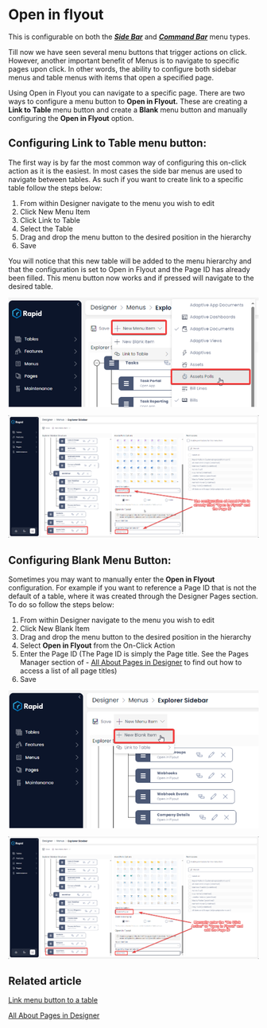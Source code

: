 # Open in flyout

This is configurable on both the ***[Side Bar](/docs/Rapid/3-User%20Manual/glossary/glossary.md#sidebar)*** and ***[Command Bar](/docs/Rapid/3-User%20Manual/glossary/glossary.md#command-bar)*** menu types.

Till now we have seen several menu buttons that trigger actions on click. However, another important benefit of Menus is to navigate to specific pages upon click. In other words, the ability to configure both sidebar menus and table menus with items that open a specified page.

Using Open in Flyout you can navigate to a specific page. There are two ways to configure a menu button to **Open in Flyout.** These are creating a **Link to Table** menu button and create a **Blank** menu button and manually configuring the **Open in Flyout** option.

## Configuring Link to Table menu button:

The first way is by far the most common way of configuring this on-click action as it is the easiest. In most cases the side bar menus are used to navigate between tables. As such if you want to create link to a specific table follow the steps below:

1. From within Designer navigate to the menu you wish to edit
2. Click New Menu Item
3. Click Link to Table
4. Select the Table
5. Drag and drop the menu button to the desired position in the hierarchy
6. Save

You will notice that this new table will be added to the menu hierarchy and that the configuration is set to Open in Flyout and the Page ID has already been filled. This menu button now works and if pressed will navigate to the desired table.

![Create menu item linked to table](<Create menu linked to table.png>)

![Observe the menu item is configured for the table selected](<Observe menu item configured for table.png>)

## Configuring Blank Menu Button:

Sometimes you may want to manually enter the **Open in Flyout** configuration. For example if you want to reference a Page ID that is not the default of a table, where it was created through the Designer Pages section. To do so follow the steps below:

1. From within Designer navigate to the menu you wish to edit
2. Click New Blank Item
3. Drag and drop the menu button to the desired position in the hierarchy
4. Select **Open in Flyout** from the On-Click Action
5. Enter the Page ID (The Page ID is simply the Page title. See the Pages Manager section of - [All About Pages in Designer](/docs/Rapid/4-Keyper%20Manual/2-Designer/2-Pages/1-all-about-pages-in-designer.md) to find out how to access a list of all page titles)
6. Save

![Create new blank menu item](<Create blank menu item.png>)

![Configure the new menu to be linked to the table](<Configure menu to link to table.png>)

## **Related article**

[Link menu button to a table](/docs/Rapid/4-Keyper%20Manual/2-Designer/3-Menus/3-menu-button-configuration/how-to-link-a-menu-to-a-table/how-to-link-a-menu-to-a-table.md "How to link a menu item to a table?")

[All About Pages in Designer](/docs/Rapid/4-Keyper%20Manual/2-Designer/2-Pages/1-all-about-pages-in-designer.md)
